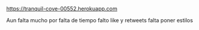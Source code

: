 https://tranquil-cove-00552.herokuapp.com


Aun falta mucho por falta de tiempo falto like y retweets 
falta poner estilos 

